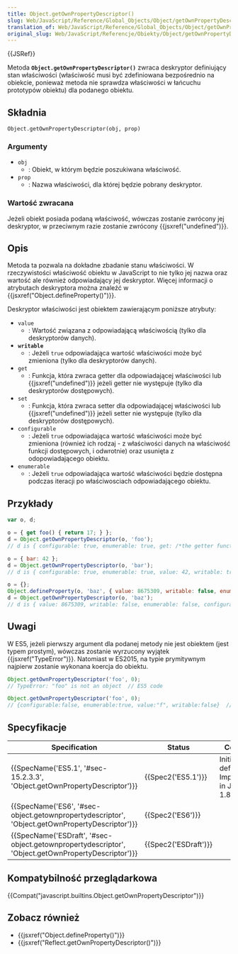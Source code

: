```yaml
---
title: Object.getOwnPropertyDescriptor()
slug: Web/JavaScript/Reference/Global_Objects/Object/getOwnPropertyDescriptor
translation_of: Web/JavaScript/Reference/Global_Objects/Object/getOwnPropertyDescriptor
original_slug: Web/JavaScript/Referencje/Obiekty/Object/getOwnPropertyDescriptor
---
```

{{JSRef}}

Metoda **`Object.getOwnPropertyDescriptor()`** zwraca deskryptor definiujący stan właściwości (właściwość musi być zdefiniowana bezpośrednio na obiekcie, ponieważ metoda nie sprawdza właściwości w łańcuchu prototypów obiektu) dla podanego obiektu.

## Składnia

    Object.getOwnPropertyDescriptor(obj, prop)

### Argumenty

- `obj`
  - : Obiekt, w którym będzie poszukiwana właściwość.
- `prop`
  - : Nazwa właściwości, dla której będzie pobrany deskryptor.

### Wartość zwracana

Jeżeli obiekt posiada podaną właściwość, wówczas zostanie zwrócony jej deskryptor, w przeciwnym razie zostanie zwrócony {{jsxref("undefined")}}.

## Opis

Metoda ta pozwala na dokładne zbadanie stanu właściwości. W rzeczywistości właściwość obiektu w JavaScript to nie tylko jej nazwa oraz wartość ale również odpowiadający jej deskryptor. Więcej informacji o atrybutach deskryptora można znaleźć w {{jsxref("Object.defineProperty()")}}.

Deskryptor właściwości jest obiektem zawierającym poniższe atrybuty:

- `value`
  - : Wartość związana z odpowiadającą właściwością (tylko dla deskryptorów danych).
- **`writable`**
  - : Jeżeli `true` odpowiadająca wartość właściwości może być zmieniona (tylko dla deskryptorów danych).
- `get`
  - : Funkcja, która zwraca getter dla odpowiadającej właściwości lub {{jsxref("undefined")}} jeżeli getter nie występuje (tylko dla deskryptorów dostępowych).
- `set`
  - : Funkcja, która zwraca setter dla odpowiadającej właściwości lub {{jsxref("undefined")}} jeżeli setter nie występuje (tylko dla deskryptorów dostępowych).
- `configurable`
  - : Jeżeli `true` odpowiadająca wartość właściwości może być zmieniona (również ich rodzaj - z właściwości danych na właściwość funkcji dostępowych, i odwrotnie) oraz usunięta z odopowiadającego obiektu.
- `enumerable`
  - : Jeżeli `true` odpowiadająca wartość właściwości będzie dostępna podczas iteracji po właściwosciach odpowiadającego obiektu.

## Przykłady

```js
var o, d;

o = { get foo() { return 17; } };
d = Object.getOwnPropertyDescriptor(o, 'foo');
// d is { configurable: true, enumerable: true, get: /*the getter function*/, set: undefined }

o = { bar: 42 };
d = Object.getOwnPropertyDescriptor(o, 'bar');
// d is { configurable: true, enumerable: true, value: 42, writable: true }

o = {};
Object.defineProperty(o, 'baz', { value: 8675309, writable: false, enumerable: false });
d = Object.getOwnPropertyDescriptor(o, 'baz');
// d is { value: 8675309, writable: false, enumerable: false, configurable: false }
```

## Uwagi

W ES5, jeżeli pierwszy argument dla podanej metody nie jest obiektem (jest typem prostym), wówczas zostanie wyrzucony wyjątek {{jsxref("TypeError")}}. Natomiast w ES2015, na typie prymitywnym najpierw zostanie wykonana koercja do obiektu.

```js
Object.getOwnPropertyDescriptor('foo', 0);
// TypeError: "foo" is not an object  // ES5 code

Object.getOwnPropertyDescriptor('foo', 0);
// {configurable:false, enumerable:true, value:"f", writable:false}  // ES2015 code
```

## Specyfikacje

| Specification                                                                                                                        | Status                       | Comment                                              |
| ------------------------------------------------------------------------------------------------------------------------------------ | ---------------------------- | ---------------------------------------------------- |
| {{SpecName('ES5.1', '#sec-15.2.3.3', 'Object.getOwnPropertyDescriptor')}}                                     | {{Spec2('ES5.1')}}     | Initial definition. Implemented in JavaScript 1.8.5. |
| {{SpecName('ES6', '#sec-object.getownpropertydescriptor', 'Object.getOwnPropertyDescriptor')}}         | {{Spec2('ES6')}}         |                                                      |
| {{SpecName('ESDraft', '#sec-object.getownpropertydescriptor', 'Object.getOwnPropertyDescriptor')}} | {{Spec2('ESDraft')}} |                                                      |

## Kompatybilność przeglądarkowa

{{Compat("javascript.builtins.Object.getOwnPropertyDescriptor")}}



## Zobacz również

- {{jsxref("Object.defineProperty()")}}
- {{jsxref("Reflect.getOwnPropertyDescriptor()")}}
